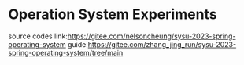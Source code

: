 # Operation System Experiments
source codes link:https://gitee.com/nelsoncheung/sysu-2023-spring-operating-system
guide:https://gitee.com/zhang_jing_run/sysu-2023-spring-operating-system/tree/main
